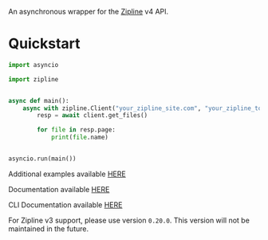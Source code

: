 An asynchronous wrapper for the [Zipline](https://zipline.diced.sh/) v4 API.

# Quickstart

```py
import asyncio

import zipline


async def main():
    async with zipline.Client("your_zipline_site.com", "your_zipline_token") as client:
        resp = await client.get_files()

        for file in resp.page:
            print(file.name)


asyncio.run(main())
```

Additional examples available [HERE](https://github.com/fretgfr/zipline.py/tree/master/examples)

Documentation available [HERE](https://ziplinepy.readthedocs.io/en/latest/)

CLI Documentation available [HERE](https://ziplinepy.readthedocs.io/en/latest/cli.html)

For Zipline v3 support, please use version `0.20.0`. This version will not be maintained in the future.
